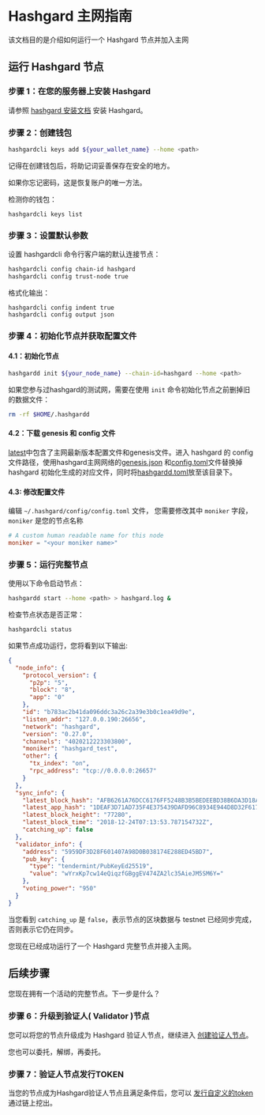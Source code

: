 # Hashgard 主网指南

该文档目的是介绍如何运行一个 Hashgard 节点并加入主网

## 运行 Hashgard 节点

### 步骤 1：在您的服务器上安装 Hashgard

请参照 [hashgard 安装文档](./installation.md) 安装 Hashgard。

### 步骤 2：创建钱包

```bash
hashgardcli keys add ${your_wallet_name} --home <path>
```

记得在创建钱包后，将助记词妥善保存在安全的地方。

如果你忘记密码，这是恢复账户的唯一方法。

检测你的钱包：

```
hashgardcli keys list
```

### 步骤 3：设置默认参数

设置 hashgardcli 命令行客户端的默认连接节点：

```bash
hashgardcli config chain-id hashgard
hashgardcli config trust-node true
```

格式化输出：

```plain
hashgardcli config indent true
hashgardcli config output json
```

### 步骤 4：初始化节点并获取配置文件

#### 4.1：初始化节点

```bash
hashgardd init ${your_node_name} --chain-id=hashgard --home <path>
```

如果您参与过hashgard的测试网，需要在使用 `init` 命令初始化节点之前删掉旧的数据文件：

```bash
rm -rf $HOME/.hashgardd
```

#### 4.2：下载 genesis 和 config 文件

[latest](https://github.com/hashgard/mainnet/tree/master/latest)中包含了主网最新版本配置文件和genesis文件。进入 hashgard 的 config 文件路径，使用hashgard主网网络的[genesis.json](https://github.com/hashgard/mainnet/blob/master/latest/genesis.json) 和[config.toml](https://github.com/hashgard/mainnet/blob/master/latest/config.toml)文件替换掉 hashgard 初始化生成的对应文件，同时将[hashgardd.toml](https://github.com/hashgard/mainnet/blob/master/latest/hashgardd.toml)放至该目录下。

#### 4.3: 修改配置文件

编辑 `~/.hashgard/config/config.toml` 文件，
您需要修改其中 `moniker` 字段，
`moniker` 是您的节点名称

```toml
# A custom human readable name for this node
moniker = "<your moniker name>"
```

### 步骤 5：运行完整节点

使用以下命令启动节点：

```bash
hashgardd start --home <path> > hashgard.log & 
```

检查节点状态是否正常：

```bash
hashgardcli status
```

如果节点成功运行，您将看到以下输出:

```json
{
  "node_info": {
    "protocol_version": {
      "p2p": "5",
      "block": "8",
      "app": "0"
    },
    "id": "b783ac2b41da096ddc3a26c2a39e3b0c1ea49d9e",
    "listen_addr": "127.0.0.190:26656",
    "network": "hashgard",
    "version": "0.27.0",
    "channels": "4020212223303800",
    "moniker": "hashgard_test",
    "other": {
      "tx_index": "on",
      "rpc_address": "tcp://0.0.0.0:26657"
    }
  },
  "sync_info": {
    "latest_block_hash": "AFB6261A76DCC6176FF5248B3B5BEDEEBD38B6DA3D18AD21ADD4054AEDEED016",
    "latest_app_hash": "1DEAF3D71AD735F4E375439DAFD96C8934E944D8D32F6179F55C5470E219D132",
    "latest_block_height": "77280",
    "latest_block_time": "2018-12-24T07:13:53.787154732Z",
    "catching_up": false
  },
  "validator_info": {
    "address": "5959DF3D28F601407A98D0B038174E288ED45BD7",
    "pub_key": {
      "type": "tendermint/PubKeyEd25519",
      "value": "wYrxKp7cw14eQiqzfGBggEV474ZA2lc35AieJM5SM6Y="
    },
    "voting_power": "950"
  }
}
```

当您看到 `catching_up` 是 `false`，表示节点的区块数据与 testnet 已经同步完成，否则表示它仍在同步。

您现在已经成功运行了一个 Hashgard 完整节点并接入主网。

## 后续步骤

您现在拥有一个活动的完整节点。下一步是什么？

### 步骤 6：升级到验证人( Validator )节点

您可以将您的节点升级成为 Hashgard 验证人节点，继续进入 [创建验证人节点](./create-validator.md)。

您也可以委托，解绑，再委托。

### 步骤 7：验证人节点发行TOKEN

当您的节点成为Hashgard验证人节点且满足条件后，您可以 [发行自定义的token](./issue-token.md)通过链上挖出。
